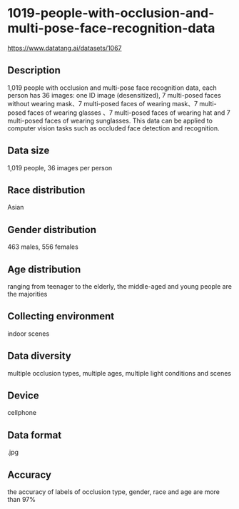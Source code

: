 # 1019-people-with-occlusion-and-multi-pose-face-recognition-data
https://www.datatang.ai/datasets/1067
## Description
1,019 people with occlusion and multi-pose face recognition data, each person has 36 images: one ID image (desensitized), 7 multi-posed faces without wearing mask、7 multi-posed faces of wearing mask、7 multi-posed faces of wearing glasses 、7 multi-posed faces of wearing hat and 7 multi-posed faces of wearing sunglasses. This data can be applied to computer vision tasks such as occluded face detection and recognition.

## Data size
1,019 people, 36 images per person

## Race distribution
Asian

## Gender distribution
463 males, 556 females

## Age distribution
ranging from teenager to the elderly, the middle-aged and young people are the majorities

## Collecting environment
indoor scenes

## Data diversity
multiple occlusion types, multiple ages, multiple light conditions and scenes

## Device
cellphone

## Data format
.jpg

## Accuracy
the accuracy of labels of occlusion type, gender, race and age are more than 97%
